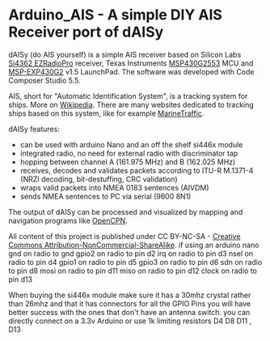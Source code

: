 Arduino_AIS - A simple DIY AIS Receiver port of dAISy
=================================

dAISy (do AIS yourself) is a simple AIS receiver based on Silicon Labs [Si4362 EZRadioPro](http://www.silabs.com/products/wireless/ezradiopro/pages/si4362.aspx) receiver, Texas Instruments [MSP430G2553](http://www.ti.com/product/msp430g2553) MCU and [MSP-EXP430G2](http://www.ti.com/tool/msp-exp430g2) v1.5 LaunchPad. The software was developed with Code Composer Studio 5.5.

AIS, short for "Automatic Identification System", is a tracking system for ships. More on [Wikipedia](http://en.wikipedia.org/wiki/Automatic_Identification_System). There are many websites dedicated to tracking ships based on this system, like for example [MarineTraffic](http://www.marinetraffic.com/).

dAISy features:
- can be used with arduino Nano and an off the shelf si446x module
- integrated radio, no need for external radio with discriminator tap
- hopping between channel A (161.975 MHz) and B (162.025 MHz)
- receives, decodes and validates packets according to ITU-R M.1371-4 (NRZI decoding, bit-destuffing, CRC validation) 
- wraps valid packets into NMEA 0183 sentences (AIVDM)
- sends NMEA sentences to PC via serial (9600 8N1)

The output of dAISy can be processed and visualized by mapping and navigation programs like [OpenCPN](http://opencpn.org).

All content of this project is published under CC BY-NC-SA - [Creative Commons Attribution-NonCommercial-ShareAlike](http://creativecommons.org/licenses/by-nc-sa/4.0/). 
if using an arduino nano 
gnd on radio to gnd
gpio2 on radio to pin d2
irq on radio to pin d3
nsel on radio to pin d4
gpio1 on radio to pin d5
gpio3 on radio to pin d6
sdn on radio to pin d8 
mosi on radio to pin d11
miso on radio to pin d12
clock on radio to pin d13 

When buying the si446x module make sure it has a 30mhz crystal rather than 26mhz and that it has connectors for all the GPIO Pins you will have better success with the ones that don't have an antenna switch.
you can directly connect on a 3.3v Arduino or use 1k limiting resistors D4 D8 D11 , D13  
